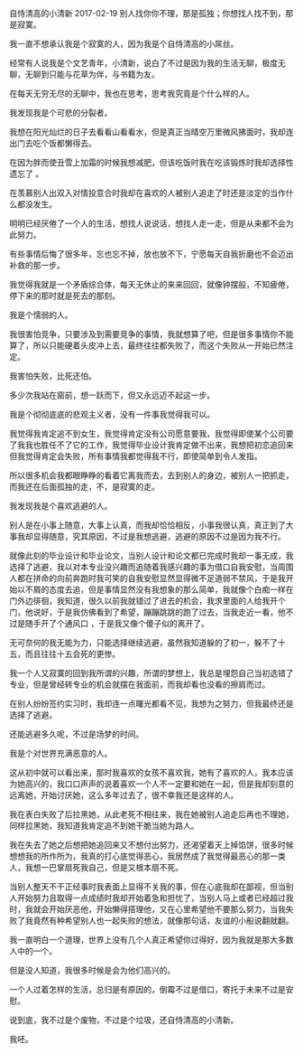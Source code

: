 自恃清高的小清新
2017-02-19
别人找你你不理，那是孤独；你想找人找不到，那是寂寞。

我一直不想承认我是个寂寞的人，因为我是个自恃清高的小屌丝。

经常有人说我是个文艺青年，小清新，说白了不过是因为我的生活无聊，极度无聊，无聊到只能与花草为伴，与书籍为友。

在每天无穷无尽的无聊中，我也在思考，思考我究竟是个什么样的人。

我发现我是个可悲的分裂者。

我想在阳光灿烂的日子去看看山看看水，但是真正当晴空万里微风拂面时，我却连出门去吃个饭都懒得去。

在因为胖而使丑雪上加霜的时候我想减肥，但该吃饭时我在吃该锻炼时我却选择性遗忘了 。

在羡慕别人出双入对情投意合时我却在喜欢的人被别人追走了时还是淡定的当作什么都没发生。

明明已经厌倦了一个人的生活，想找人说说话，想找人走一走，但是从来都不会为此努力。

有些事情后悔了很多年，忘也忘不掉，放也放不下，宁愿每天自我折磨也不会迈出补救的那一步。

我觉得我就是一个矛盾综合体，每天无休止的来来回回，就像钟摆般，不知疲倦，停下来的那时就是死去的那刻。

我是个懦弱的人。

我很害怕竞争，只要涉及到需要竞争的事情，我就想算了吧，但是很多事情你不能算了，所以只能硬着头皮冲上去，最终往往都失败了，而这个失败从一开始已然注定。

我害怕失败，比死还怕。

多少次我站在窗前，想一跃而下，但又永远迈不起这一步。

我是个彻彻底底的悲观主义者，没有一件事我觉得我可以。

我觉得我肯定追不到女生，我觉得肯定没有公司愿意要我，我觉得即使某个公司要了我我也胜任不了它的工作，我觉得毕业设计我肯定做不出来，我想把初恋追回来但我觉得肯定会失败，所有事情我都觉得我不行，即使简单到令人发指。

所以很多机会我都眼睁睁的看着它离我而去，去到别人的身边，被别人一把抓走，而我还在后面孤独的走，不，是寂寞的走。

我发现我是个喜欢逃避的人。

别人是在小事上随意，大事上认真，而我却恰恰相反，小事我很认真，真正到了大事我却显得随意，究其原因，不过是我想逃避，逃避的原因不过是因为我不行。

就像此刻的毕业设计和毕业论文，当别人设计和论文都已完成时我却一事无成，我选择了逃避，我以对本专业没兴趣而追随着我感兴趣的事为借口自我安慰，当周围人都在拼命的向前奔跑时我可笑的自我安慰显然显得微不足道弱不禁风，于是我开始以不屑的态度去追，但是事情显然没有我想象的那么简单，我就像个白痴一样在门外边徘徊，我知道，很久以前我就错过了进去的机会，我求里面的人给我开个门，他说好，于是我仿佛看到了希望，蹦蹦跳跳的跑了过去，当我走近一看，他不过是随手开了个通风口 ，于是我又像个傻子似的离开了。

无可奈何的我无能为力，只能选择继续逃避，虽然我知道躲的了初一，躲不了十五，而且往往十五会死的更惨。

我一个人又寂寞的回到我所谓的兴趣，所谓的梦想上，我总是埋怨自己当初选错了专业，但是曾经转专业的机会就摆在我面前，而我却看也没看的擦肩而过。

在别人纷纷签约实习时，我却连一点曙光都看不见，我想为之努力，但我最终还是选择了逃避。

还能逃避多久呢，不过是场梦的时间。

我是个对世界充满恶意的人。

这从初中就可以看出来，那时我喜欢的女孩不喜欢我，她有了喜欢的人，我本应该为她高兴的，我口口声声的说着喜欢一个人不一定要和她在一起，但是我却刻意的远离她，开始讨厌她，这么多年过去了，很不幸我还是这样的人。

我在表白失败了后拉黑她，从此老死不相往来，我在她被别人追走后再也不理她，同样拉黑她，我知道我肯定追不到她干脆当她为路人。

我在失去了她之后想把她追回来又不想付出努力，还渴望着天上掉馅饼，很多时候想想我的所作所为，我真的打心底觉得恶心，我居然成了我觉得最恶心的那一类人，我想一巴掌扇死我自己，但是又根本扇不死。

当别人整天不干正经事时我表面上显得不关我的事，但在心底我却在鄙视，但当别人开始努力且取得一点成绩时我却开始着急和担忧了，当别人马上或者已经超过我时，我就会开始厌恶他，开始懒得搭理他，又在心里希望他不要那么努力，当我失败了我竟然有种希望别人也一起失败的想法，就像那句话，友谊的小船说翻就翻。

我一直明白一个道理，世界上没有几个人真正希望你过得好，因为我就是那大多数人中的一个。

但是没人知道，我很多时候是会为他们高兴的。

一个人过着怎样的生活，总归是有原因的，倒霉不过是借口，寄托于未来不过是安慰。

说到底，我不过是个废物，不过是个垃圾，还自恃清高的小清新。

我呸。